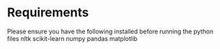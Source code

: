 # Requirements
Please ensure you have the following installed before running the python files
nltk
scikit-learn
numpy
pandas
matplotlib
